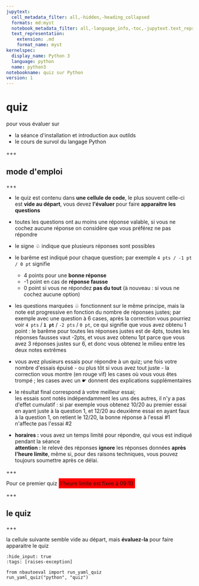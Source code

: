 ```yaml
---
jupytext:
  cell_metadata_filter: all,-hidden,-heading_collapsed
  formats: md:myst
  notebook_metadata_filter: all,-language_info,-toc,-jupytext.text_representation.jupytext_version,-jupytext.text_representation.format_version
  text_representation:
    extension: .md
    format_name: myst
kernelspec:
  display_name: Python 3
  language: python
  name: python3
notebookname: quiz sur Python
version: 1
---
```


# quiz

pour vous évaluer sur 

* la séance d'installation et introduction aux outilds
* le cours de survol du langage Python

+++

## mode d'emploi

+++

* le quiz est contenu dans **une cellule de code**, le plus souvent celle-ci est **vide au départ**, vous devez **l'évaluer** pour faire **apparaitre les questions**

* toutes les questions ont au moins une réponse valable, si vous ne cochez aucune réponse on considère que vous préférez ne pas répondre
* le signe ♧ indique que plusieurs réponses sont possibles
* le barême est indiqué pour chaque question; par exemple `4 pts / -1 pt / 0 pt` signifie
  * 4 points pour une **bonne réponse**
  * -1 point en cas de **réponse fausse**
  * 0 point si vous ne répondez **pas du tout** (à nouveau : si vous ne cochez aucune option)
* les questions marquées ♧ fonctionnent sur le même principe, mais la note est progressive en fonction du nombre de réponses justes; par exemple avec une question à 6 cases, après la correction vous pourriez voir `4 pts` / **`1 pt`** / `-2 pts` / `0 pt`, ce qui signifie que vous avez obtenu 1 point : le barême pour toutes les réponses justes est de 4pts, toutes les réponses fausses vaut -2pts, et vous avez obtenu 1pt parce que vous avez 3 réponses justes sur 6, et donc vous obtenez le milieu entre les deux notes extrêmes
* vous avez plusieurs essais pour répondre à un quiz; une fois votre nombre d'essais épuisé - ou plus tôt si vous avez tout juste - la correction vous montre (en rouge vif) les cases où vous vous êtes trompé ; les cases avec un ☛ donnent des explications supplémentaires
* le résultat final correspond à votre meilleur essai;  
  les essais sont notés indépendamment les uns des autres, il n'y a pas d'effet cumulatif : si par exemple vous obtenez 10/20 au premier essai en ayant juste à la question 1, et 12/20 au deuxième essai en ayant faux à la question 1, on retient le 12/20, la bonne réponse à l'essai #1 n'affecte pas l'essai #2
  
* **horaires :** vous avez un temps limité pour répondre, qui vous est indiqué pendant la séance  
  **attention :** le relevé des réponses **ignore** les réponses données **après l'heure limite**, même si, pour des raisons techniques, vous pouvez toujours soumettre après ce délai.

+++

Pour ce premier quiz <span style="background-color:red; padding: 5px; margin-top: 5px;">l'heure limite est fixée à 09:10</span>

+++

## le quiz

+++

la cellule suivante semble vide au départ, mais **évaluez-la** pour faire apparaitre le quiz

```{code-cell} ipython3
:hide_input: true
:tags: [raises-exception]

from nbautoeval import run_yaml_quiz
run_yaml_quiz("python", "quiz")
```
